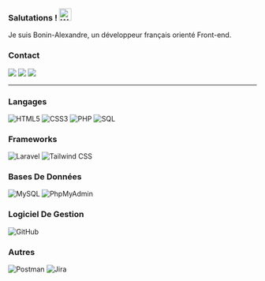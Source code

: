 ### Salutations ! <img src="https://raw.githubusercontent.com/Tarikul-Islam-Anik/Animated-Fluent-Emojis/master/Emojis/Hand%20gestures/Waving%20Hand.png" alt="Waving Hand" width="25" height="25" />

Je suis Bonin-Alexandre, un développeur français orienté Front-end.

### Contact

<div> <a href="https://www.linkedin.com/in/erwann-gatinel-8b677824b" target="_blank"><img src="https://img.shields.io/badge/LinkedIn-0077B5?style=for-the-badge&logo=linkedin&logoColor=white" target="_blank"></a>
<a href="https://github.com/erwanngat" target="_blank"><img src="https://img.shields.io/badge/GitHub-100000?style=for-the-badge&logo=github&logoColor=white" target="_blank"></a>
<a href = "mailto:erwann.gatinel@gmail.com"><img src="https://img.shields.io/badge/-Gmail-%23333?style=for-the-badge&logo=gmail&logoColor=white" target="_blank"></a>
</div>

---

### Langages

![HTML5](https://img.shields.io/badge/HTML5-E34F26.svg?style=for-the-badge&logo=HTML5&logoColor=white)
![CSS3](https://img.shields.io/badge/CSS3-1572B6.svg?style=for-the-badge&logo=CSS3&logoColor=white)
![PHP](https://img.shields.io/badge/PHP-black?style=for-the-badge&logo=php)
![SQL](https://img.shields.io/badge/SQL-orange?style=for-the-badge&logo=sqlite)

### Frameworks

![Laravel](https://img.shields.io/badge/Laravel-white?style=for-the-badge&logo=laravel)
![Tailwind CSS](https://img.shields.io/badge/Tailwind%20CSS-blue?style=for-the-badge&logo=sqlite)

### Bases De Données

![MySQL](https://img.shields.io/badge/MySQL-4479A1.svg?style=for-the-badge&logo=MySQL&logoColor=white)
![PhpMyAdmin](https://img.shields.io/badge/PhpMyAdmin-orange?style=for-the-badge&logo=phpmyadmin)

### Logiciel De Gestion

![GitHub](https://img.shields.io/badge/GitHub-181717.svg?style=for-the-badge&logo=GitHub&logoColor=white)

### Autres

![Postman](https://img.shields.io/badge/Postman-FF6C37.svg?style=for-the-badge&logo=Postman&logoColor=white)
![Jira](https://img.shields.io/badge/Jira-blue?style=for-the-badge&logo=jira)
